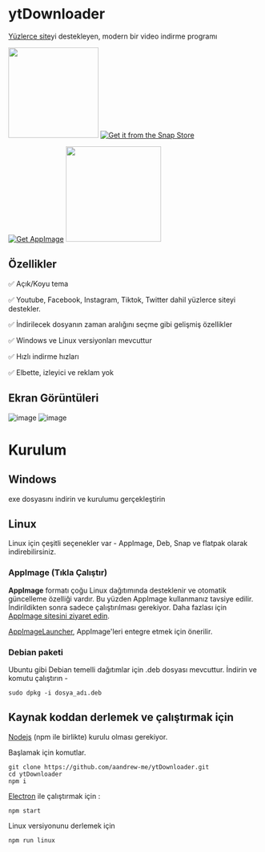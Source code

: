 <!-- Readme in Turkish language by nxjosephofficial -->
# ytDownloader
[Yüzlerce site](https://github.com/yt-dlp/yt-dlp/blob/master/supportedsites.md)yi destekleyen, modern bir video indirme programı


<a href="https://flathub.org/apps/details/me.aandrew.ytdownloader"><img src="https://flathub.org/assets/badges/flathub-badge-en.svg" style="width:180px;"></a>
[![Get it from the Snap Store](https://snapcraft.io/static/images/badges/en/snap-store-black.svg)](https://snapcraft.io/ytdownloader)

[![Get AppImage](https://raw.githubusercontent.com/srevinsaju/get-appimage/master/static/badges/get-appimage-branding-blue.png)](https://github.com/aandrew-me/ytDownloader/releases/latest/download/YTDownloader.AppImage)
<a href="https://github.com/aandrew-me/ytDownloader/releases/latest/download/YTDownloader.exe
"><img src="https://user-images.githubusercontent.com/66430340/187172806-a8edd12a-ef58-4a05-96a3-99d7490b42f6.png" style="width:190px;"></a>



## Özellikler

✅ Açık/Koyu tema

✅ Youtube, Facebook, Instagram, Tiktok, Twitter dahil yüzlerce siteyi destekler.

✅ İndirilecek dosyanın zaman aralığını seçme gibi gelişmiş özellikler

✅ Windows ve Linux versiyonları mevcuttur

✅ Hızlı indirme hızları

✅ Elbette, izleyici ve reklam yok

## Ekran Görüntüleri

![image](https://user-images.githubusercontent.com/61632416/188954447-356acb65-09fb-43da-b79f-655767f4d2bb.png)
![image](https://user-images.githubusercontent.com/61632416/188954452-fd59f517-1d42-47be-ac8e-b0f9cab2c4b6.png)

<!--![ss](https://user-images.githubusercontent.com/66430340/181747909-f16e30dc-a7c3-40cb-876b-54f0ea8d4e42.jpg)-->
<!--![ss2](https://user-images.githubusercontent.com/66430340/181747920-4df80914-278f-4350-9328-015e9e0bcf16.jpg) -->


# Kurulum

## Windows
exe dosyasını indirin ve kurulumu gerçekleştirin

## Linux

Linux için çeşitli seçenekler var - AppImage, Deb, Snap ve flatpak olarak indirebilirsiniz.

### AppImage (Tıkla Çalıştır)

**AppImage** formatı çoğu Linux dağıtımında desteklenir ve otomatik güncelleme özelliği vardır. Bu yüzden AppImage kullanmanız tavsiye edilir.
İndirildikten sonra sadece çalıştırılması gerekiyor. Daha fazlası için [AppImage sitesini ziyaret edin](https://appimage.org/).

[AppImageLauncher](https://github.com/TheAssassin/AppImageLauncher), AppImage'leri entegre etmek için önerilir.


### Debian paketi
Ubuntu gibi Debian temelli dağıtımlar için .deb dosyası mevcuttur. İndirin ve komutu çalıştırın -
```
sudo dpkg -i dosya_adı.deb
```

## Kaynak koddan derlemek ve çalıştırmak için

[Nodejs](https://nodejs.org/) (npm ile birlikte) kurulu olması gerekiyor.

Başlamak için komutlar.
```
git clone https://github.com/aandrew-me/ytDownloader.git
cd ytDownloader
npm i
```

[Electron](https://www.electronjs.org/) ile çalıştırmak için :
```
npm start
```
Linux versiyonunu derlemek için
```
npm run linux
```
